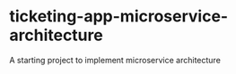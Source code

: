 # ticketing-app-microservice-architecture
A starting project to implement microservice architecture
